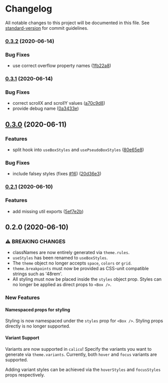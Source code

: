 # Changelog

All notable changes to this project will be documented in this file. See [standard-version](https://github.com/conventional-changelog/standard-version) for commit guidelines.

### [0.3.2](https://github.com/WalltoWall/calico/compare/v0.3.1...v0.3.2) (2020-06-14)


### Bug Fixes

* use correct overflow property names ([1fb22a8](https://github.com/WalltoWall/calico/commit/1fb22a8325ce73aa861038b93a61b233a8580b35))

### [0.3.1](https://github.com/WalltoWall/calico/compare/v0.3.0...v0.3.1) (2020-06-14)


### Bug Fixes

* correct scrollX and scrollY values ([a70c9d8](https://github.com/WalltoWall/calico/commit/a70c9d85aa0eed2e74138c5ef00923a24b490038))
* provide debug name ([0a3433e](https://github.com/WalltoWall/calico/commit/0a3433e0840f21e4930299cf9fc122cd859833a0))

## [0.3.0](https://github.com/WalltoWall/calico/compare/v0.2.1...v0.3.0) (2020-06-11)


### Features

* split hook into `useBoxStyles` and `usePseudoBoxStyles` ([80e65e8](https://github.com/WalltoWall/calico/commit/80e65e84de233d61c766f739945c1a54b1964fe8))


### Bug Fixes

* include falsey styles (fixes [#16](https://github.com/WalltoWall/calico/issues/16)) ([20d36e3](https://github.com/WalltoWall/calico/commit/20d36e33fb794376358fe1412069bfed6d1e2973))

### [0.2.1](https://github.com/WalltoWall/calico/compare/v0.2.0...v0.2.1) (2020-06-10)


### Features

* add missing util exports ([5ef7e2b](https://github.com/WalltoWall/calico/commit/5ef7e2bf2658f47ef6dea3a0c5cb238f2558c3b3))

## 0.2.0 (2020-06-10)

### ⚠ BREAKING CHANGES

- classNames are now entirely generated via `theme.rules`.
- `useStyles` has been renamed to `useBoxStyles`.
- The `theme` object no longer accepts `space`, `colors` or `grid`.
- `theme.breakpoints` must now be provided as CSS-unit compatible strings such
  as '48rem'.
- All styling must now be placed inside the `styles` object prop. Styles can no
  longer be applied as direct props to `<Box />`.

### New Features

#### Namespaced props for styling

Styling is now namespaced under the `styles` prop for `<Box />`. Styling props
directly is no longer supported.

#### Variant Support

Variants are now supported in `calico`! Specify the variants you want to
generate via `theme.variants`. Currently, both `hover` and `focus` variants are
supported.

Adding variant styles can be achieved via the `hoverStyles` and `focusStyles`
props respectively.
